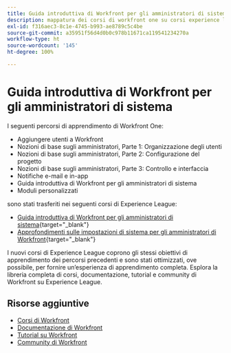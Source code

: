 ```yaml
---
title: Guida introduttiva di Workfront per gli amministratori di sistema
description: mappatura dei corsi di workfront one su corsi experience league
exl-id: f316aec3-8c1e-4745-b993-ae8789c5c4be
source-git-commit: a35951f56d4d0b0c978b11671ca119541234270a
workflow-type: ht
source-wordcount: '145'
ht-degree: 100%

---
```


# Guida introduttiva di Workfront per gli amministratori di sistema

I seguenti percorsi di apprendimento di Workfront One:

* Aggiungere utenti a Workfront
* Nozioni di base sugli amministratori, Parte 1: Organizzazione degli utenti
* Nozioni di base sugli amministratori, Parte 2: Configurazione del progetto
* Nozioni di base sugli amministratori, Parte 3: Controllo e interfaccia
* Notifiche e-mail e in-app
* Guida introduttiva di Workfront per gli amministratori di sistema
* Moduli personalizzati

sono stati trasferiti nei seguenti corsi di Experience League:

* [Guida introduttiva di Workfront per gli amministratori di sistema](https://experienceleague.adobe.com/?recommended=Workfront-A-1-2022.1.admin){target="_blank"}
* [Approfondimenti sulle impostazioni di sistema per gli amministratori di Workfront](https://experienceleague.adobe.com/?recommended=Workfront-A-1-2022.2.admin){target="_blank"}

I nuovi corsi di Experience League coprono gli stessi obiettivi di apprendimento dei percorsi precedenti e sono stati ottimizzati, ove possibile, per fornire un’esperienza di apprendimento completa.  Esplora la libreria completa di corsi, documentazione, tutorial e community di Workfront su Experience League.

## Risorse aggiuntive

* [Corsi di Workfront](https://experienceleague.adobe.com/?lang=it&amp;Solution=Workfront#courses)
* [Documentazione di Workfront](https://experienceleague.adobe.com/docs/workfront.html?lang=it)
* [Tutorial su Workfront](https://experienceleague.adobe.com/docs/workfront-learn/tutorials-workfront/home.html?lang=it)
* [Community di Workfront](https://experienceleaguecommunities.adobe.com/t5/workfront/ct-p/workfront)
